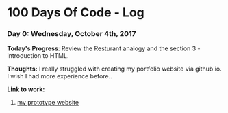 # 100 Days Of Code - Log

### Day 0: Wednesday, October 4th, 2017

**Today's Progress**: Review the Resturant analogy and the section 3 - introduction to HTML.

**Thoughts:** I really struggled with creating my portfolio website via github.io. I wish I had more experience before..

**Link to work:** 
1. [my prototype website](https://happyzhanls.io)
